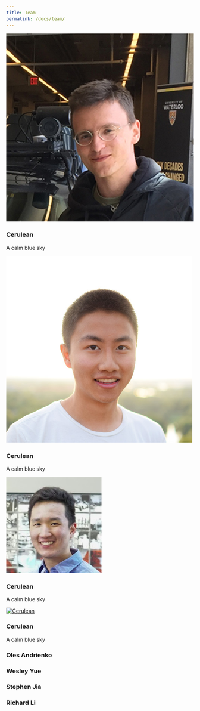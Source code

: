 ```yaml
---
title: Team
permalink: /docs/team/
---
```


<div class="row">
  
  <div class="col-sm-3">
    <div class="thumbnail">
      <div class="image">
        <a href="#cerulean/"><img src="/assets/img/oles.jpg" class="img-responsive" alt="Oles"></a>
      </div>
      <div class="caption">
        <h3>Cerulean</h3>
        <p>A calm blue sky</p>
      </div>
    </div>
  </div>

  <div class="col-sm-3">
    <div class="thumbnail">
      <div class="image">
        <a href="#cerulean/"><img src="/assets/img/wesley.jpeg" class="img-responsive" alt="Wesley"></a>
      </div>
      <div class="caption">
        <h3>Cerulean</h3>
        <p>A calm blue sky</p>
      </div>
    </div>
  </div>

  <div class="col-sm-3">
    <div class="thumbnail">
      <div class="image">
        <a href="#cerulean/"><img src="/assets/img/stephen.png" class="img-responsive" alt="Stephen"></a>
      </div>
      <div class="caption">
        <h3>Cerulean</h3>
        <p>A calm blue sky</p>
      </div>
    </div>
  </div>

  <div class="col-sm-3">
    <div class="thumbnail">
      <div class="image">
        <a href="#cerulean/"><img src="https://bootswatch.com/3/cerulean/thumbnail.png" class="img-responsive" alt="Cerulean"></a>
      </div>
      <div class="caption">
        <h3>Cerulean</h3>
        <p>A calm blue sky</p>
      </div>
    </div>
  </div>

</div>

### Oles Andrienko

### Wesley Yue

### Stephen Jia

### Richard Li

